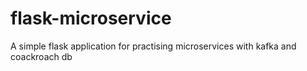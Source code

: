 # flask-microservice
A simple flask application for practising microservices with kafka and coackroach db